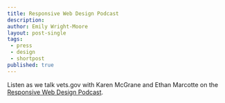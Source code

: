 ```yaml
---
title: Responsive Web Design Podcast
description:
author: Emily Wright-Moore
layout: post-single
tags:
 - press
 - design
 - shortpost
published: true
---
```


Listen as we talk vets.gov with Karen McGrane and Ethan Marcotte on the [Responsive Web Design Podcast](http://responsivewebdesign.com/podcast/vets-gov/).
